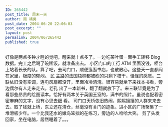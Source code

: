 ```yaml
---
ID: 265442
post_title: 周末一天
author: 南 靖男
post_date: 2004-06-20 22:06:03
post_excerpt: ""
layout: post
permalink: 2004/06/265442
published: true
---
```

<span id="zoom">好像是两点多钟才睡的觉吧，醒来就十点多了。一边吃茶叶蛋一面手工转移 Blog 数据。完工之后喝了碗稀饭，就准备出去。
小区门口的工行 ATM 里面没钱，柜台上站着长长的队。算了吧，去司门口，顺便逛逛书店，也散散心。这些天一直都闷在家里，极度的郁闷。
民 主路的法国梧桐都被砍的只剩下枝干，怪怪的感觉。三联依旧没有空调，连电风扇都没开，里面冷冷清清。很容易就坐下来找本书看，旁边偶尔有人走来走去。老孔 出了一本新书，翻了翻就放下了。来三联毕竟是为了看那些昂贵的绘图读本。恰好有两本关于英国王室的，满书的照片。虽说也配着密密麻麻的文字，没有心思去细 看。
司门口天桥依旧热闹，熙熙攘攘的人群来来去去。取了钱就上桥，东立还在清仓，丝毫没有关门的迹象。进小区的广场聚集了一堆滑板少年。一个比我还水的嫩鸟笨拙的在练习，旁边的人哈哈大笑。
剪了头发回家，坐在电脑，居然睡着了。。。</span>